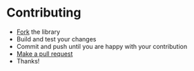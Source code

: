 # Contributing

-   [Fork](https://help.github.com/articles/fork-a-repo) the library
-   Build and test your changes
-   Commit and push until you are happy with your contribution
-   [Make a pull request](https://help.github.com/articles/using-pull-requests)
-   Thanks!
